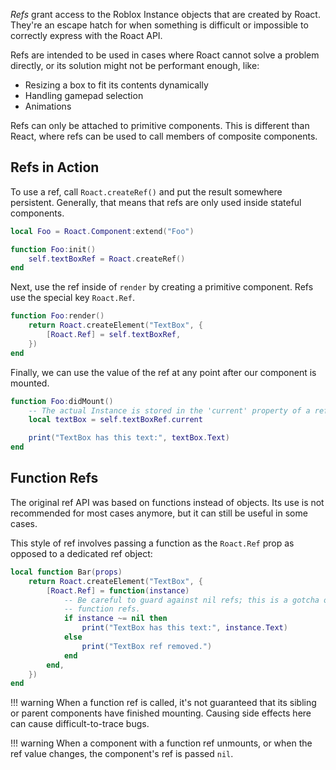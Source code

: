 *Refs* grant access to the Roblox Instance objects that are created by Roact. They're an escape hatch for when something is difficult or impossible to correctly express with the Roact API.

Refs are intended to be used in cases where Roact cannot solve a problem directly, or its solution might not be performant enough, like:

* Resizing a box to fit its contents dynamically
* Handling gamepad selection
* Animations

Refs can only be attached to primitive components. This is different than React, where refs can be used to call members of composite components.

## Refs in Action
To use a ref, call `Roact.createRef()` and put the result somewhere persistent. Generally, that means that refs are only used inside stateful components.

```lua
local Foo = Roact.Component:extend("Foo")

function Foo:init()
	self.textBoxRef = Roact.createRef()
end
```

Next, use the ref inside of `render` by creating a primitive component. Refs use the special key `Roact.Ref`.

```lua
function Foo:render()
	return Roact.createElement("TextBox", {
		[Roact.Ref] = self.textBoxRef,
	})
end
```

Finally, we can use the value of the ref at any point after our component is mounted.

```lua
function Foo:didMount()
	-- The actual Instance is stored in the 'current' property of a ref object.
	local textBox = self.textBoxRef.current

	print("TextBox has this text:", textBox.Text)
end
```

## Function Refs
The original ref API was based on functions instead of objects. Its use is not recommended for most cases anymore, but it can still be useful in some cases.

This style of ref involves passing a function as the `Roact.Ref` prop as opposed to a dedicated ref object:

```lua
local function Bar(props)
	return Roact.createElement("TextBox", {
		[Roact.Ref] = function(instance)
			-- Be careful to guard against nil refs; this is a gotcha of
			-- function refs.
			if instance ~= nil then
				print("TextBox has this text:", instance.Text)
			else
				print("TextBox ref removed.")
			end
		end,
	})
end
```

!!! warning
	When a function ref is called, it's not guaranteed that its sibling or parent components have finished mounting. Causing side effects here can cause difficult-to-trace bugs.

!!! warning
	When a component with a function ref unmounts, or when the ref value changes, the component's ref is passed `nil`.
